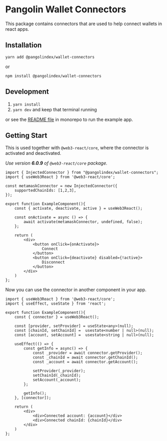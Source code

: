# Pangolin Wallet Connectors
This package contains connectors that are used to help connect wallets in react apps.

## Installation
`yarn add @pangolindex/wallet-connectors`

or

`npm install @pangolindex/wallet-connectors`

## Development

1. `yarn install`
2. `yarn dev` and keep that terminal running

or see the [README file](/monorepo/README.md) in monorepo to run the example app.

## Getting Start
This is used together with `@web3-react/core`, where the connector is activated and deactivated.

_Use version **6.0.9** of `@web3-react/core` package._

```tsx
import { InjectedConnector } from "@pangolindex/wallet-connectors";
import { useWeb3React } from '@web3-react/core';

const metamaskConnector = new InjectedConnector({
    supportedChainIds: [1,2,3],
});

export function ExampleComponent(){
    const { activate, deactivate, active } = useWeb3React();

    const onActivate = async () => {
        await activate(metamaskConnector, undefined, false); 
    };

    return (
        <div>
            <button onClick={onActivate}>
                Connect
            </button>
            <button onClick={deactivate} disabled={!active}>
                Disconnect
            </button>
        </div>
    )
};
```

Now you can use the connector in another component in your app.

```tsx
import { useWeb3React } from '@web3-react/core';
import { useEffect, useState } from 'react';

export function ExampleComponent(){
    const { connector } = useWeb3React();

    const [provider, setProvider] = useState<any>(null);
    const [chainId, setChainId] =  usestate<number | null>(null);
    const [account, setAccount] =  usestate<string | null>(null);

    useEffect(() => {
        const getInfo = async() => {
            const _provider = await connector.getProvider();
            const _chainId = await connector.getChainId();
            const _account = await connector.getAccount();

            setProvider(_provider);
            setChainId(_chainId);
            setAccount(_account);
        };

        getInfo();
    }, [connector]);

    return (
        <div>
            <div>Connected account: {account}</div>
            <div>Connected chainId: {chainId}</div>
        </div>
    )
};
```